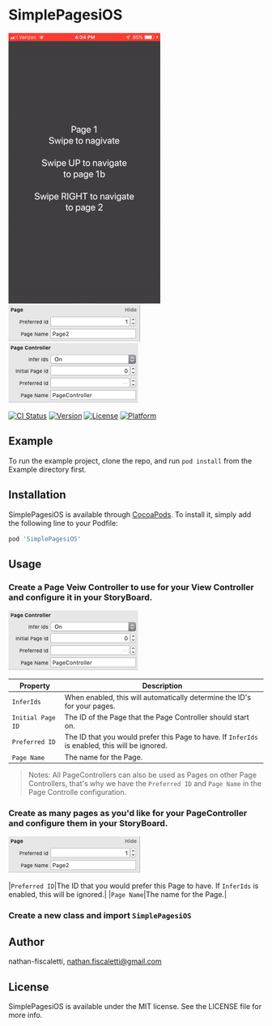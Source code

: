# SimplePagesiOS

![An example of a Vertifal Page Controller within a Horizontal Page Controller][example]
![An example of the configuration for a Page][page-config]
![An example of the configuration for a Page Controller][page-controller-config]

[example]: https://github.com/nathan-fiscaletti/SimplePagesiOS/raw/master/Images/example.gif "Example"
[page-config]: https://github.com/nathan-fiscaletti/SimplePagesiOS/raw/master/Images/pageConfigurationExample.png "Page Config Example"
[page-controller-config]: https://github.com/nathan-fiscaletti/SimplePagesiOS/raw/master/Images/pageControllerConfigurationExample.png "Page Controller Config Example"

[![CI Status](https://img.shields.io/travis/nathan-fiscaletti/SimplePagesiOS.svg?style=flat)](https://travis-ci.org/nathan-fiscaletti/SimplePagesiOS)
[![Version](https://img.shields.io/cocoapods/v/SimplePagesiOS.svg?style=flat)](https://cocoapods.org/pods/SimplePagesiOS)
[![License](https://img.shields.io/cocoapods/l/SimplePagesiOS.svg?style=flat)](https://cocoapods.org/pods/SimplePagesiOS)
[![Platform](https://img.shields.io/cocoapods/p/SimplePagesiOS.svg?style=flat)](https://cocoapods.org/pods/SimplePagesiOS)

## Example

To run the example project, clone the repo, and run `pod install` from the Example directory first.

## Installation

SimplePagesiOS is available through [CocoaPods](https://cocoapods.org). To install
it, simply add the following line to your Podfile:

```ruby
pod 'SimplePagesiOS'
```

## Usage

### Create a **Page Veiw Controller** to use for your View Controller and configure it in your StoryBoard.

![An example of the configuration for a Page Controller][page-controller-config]

|Property|Description|
|---|---|
|`InferIds`|When enabled, this will automatically determine the ID's for your pages.|
|`Initial Page ID`|The ID of the Page that the Page Controller should start on.|
|`Preferred ID`|The ID that you would prefer this Page to have. If `InferIds` is enabled, this will be ignored.|
|`Page Name`|The name for the Page.|

> Notes: All PageControllers can also be used as Pages on other Page Controllers, that's why we have the `Preferred ID` and `Page Name` in the Page Controlle configuration. 

### Create as many pages as you'd like for your PageController and configure them in your StoryBoard.

![An example of the configuration for a Page][page-config]

|`Preferred ID`|The ID that you would prefer this Page to have. If `InferIds` is enabled, this will be ignored.|
|`Page Name`|The name for the Page.|

### Create a new class and import `SimplePagesiOS`

## Author

nathan-fiscaletti, nathan.fiscaletti@gmail.com

## License

SimplePagesiOS is available under the MIT license. See the LICENSE file for more info.
